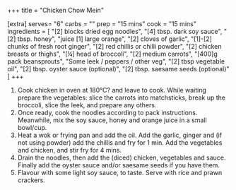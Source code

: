 +++
title = "Chicken Chow Mein"

[extra]
serves= "6"
carbs = ""
prep = "15 mins"
cook = "15 mins"
ingredients = [
  "[2] blocks dried egg noodles",
  "[4] tbsp. dark soy sauce",
  "[2] tbsp. honey",
  "juice [1] large orange",
  "[2] cloves of garlic",
  "[1]-[2] chunks of fresh root ginger",
  "[2] red chillis or chilli powder",
  "[2] chicken breasts or thighs",
  "[¼] head of broccoli",
  "[2] medium carrots",
  "[400]g pack beansprouts",
  "Some leek / peppers / other veg",
  "[2] tbsp vegetable oil",
  "[2] tbsp. oyster sauce (optional)",
  "[2] tbsp. saesame seeds (optional)"
]
+++

1. Cook chicken in oven at 180°C? and leave to cook. While waiting prepare the vegetables: slice the carrots into matchsticks, break up the broccoli, slice the leek, and prepare any others.
1. Once ready, cook the noodles according to pack instructions. Meanwhile, mix the soy sauce, honey and orange juice in a small bowl/cup.
1. Heat a wok or frying pan and add the oil. Add the garlic, ginger and (if not using powder) add the chillis and fry for 1 min. Add the vegetables and chicken, and stir fry for 4 mins.
1. Drain the noodles, then add the (diced) chicken, vegetables and sauce. Finally add the oyster sauce and/or saesame seeds if you have them.
1. Flavour with some light soy sauce, to taste. Serve with rice and prawn crackers.